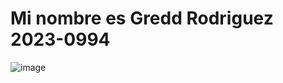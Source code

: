 # Mi nombre es Gredd Rodriguez 2023-0994
![image](https://github.com/user-attachments/assets/8e3ac620-54b9-400a-9c8a-fead8accbbe4)

